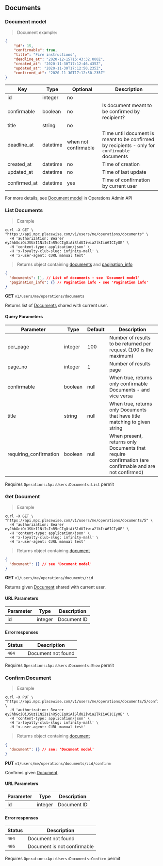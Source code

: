## <a name="operations-documents"></a> Documents

### <a name="operations-document-model"></a> Document model

> Document example:

```json
{
    "id": 15,
    "confirmable": true,
    "title": "Fire instructions",
    "deadline_at": "2020-12-15T15:43:32.000Z",
    "created_at": "2020-11-30T17:12:46.435Z",
    "updated_at": "2020-11-30T17:12:50.235Z",
    "confirmed_at": "2020-11-30T17:12:50.235Z"
}
```

Key | Type | Optional | Description
--------- | --------- | --------- | ---------
id | integer | no |
confirmable | boolean | no | Is document meant to be confirmed by recipient?
title | string | no |
deadline_at | datetime | when not confirmable | Time until document is meant to be confirmed by recipients - only for `confirmable` documents
created_at | datetime | no | Time of creation
updated_at | datetime | no | Time of last update
confirmed_at | datetime | yes| Time of confirmation by current user

For more details, see [Document model](#operations-admin-document-model) in Operations Admin API

### <a name="operations-list-documents"></a> List Documents

> Example

```shell
curl -X GET \
"https://api.mpc.placewise.com/v1/users/me/operations/documents" \
  -H 'authorization: Bearer eyJhbGciOiJSUzI1NiIsInR5cCIgOiAiSldUIiwia2lkIiA6ICIyOE' \
  -H 'content-type: application/json' \
  -H 'x-loyalty-club-slug: infinity-mall' \
  -H 'x-user-agent: CURL manual test'
```

> Returns object containing [documents](#operations-document-model) and [pagination_info](#pagination-model)

```json
{
  "documents": [], // List of documents - see 'Document model'
  "pagination_info": {} // Pagination info - see 'Pagination info'
}
````

**GET** `v1/users/me/operations/documents`

Returns list of [Documents](#operations-document-model) shared with current user.

#### Query Parameters

Parameter              | Type        | Default   | Description
--------------         | ----------- | --------- | -----------
per_page               | integer     | 100       | Number of results to be returned per request (100 is the maximum)
page_no                | integer     | 1         | Number of results page
confirmable            | boolean     | null      | When true, returns only confirmable Documents - and vice versa
title                  | string      | null      | When true, returns only Documents that have title matching to given string
requiring_confirmation | boolean     | null      | When present, returns only Documents that require confirmation (are confirmable and are not confirmed)

<aside class="notice">
Requires <code>Operations:Api:Users:Documents:List</code> permit
</aside>

### <a name="operations-show-document"></a> Get Document

> Example

```shell
curl -X GET \
"https://api.mpc.placewise.com/v1/users/me/operations/documents/5" \
  -H 'authorization: Bearer eyJhbGciOiJSUzI1NiIsInR5cCIgOiAiSldUIiwia2lkIiA6ICIyOE' \
  -H 'content-type: application/json' \
  -H 'x-loyalty-club-slug: infinity-mall' \
  -H 'x-user-agent: CURL manual test'
```

> Returns object containing [document](#operations-document-model)

```json
{
  "document": {} // see 'Document model'
}
````

**GET** `v1/users/me/operations/documents/:id`

Returns given [Document](#operations-document-model) shared with current user.

#### URL Parameters

Parameter  | Type    | Description
---------- | --------| ------
id         | integer | Document ID

#### Error responses

Status    | Description
--------- | -----------
`404`     | Document not found

<aside class="notice">
Requires <code>Operations:Api:Users:Documents:Show</code> permit
</aside>

### <a name="operations-show-document"></a> Confirm Document

> Example

```shell
curl -X PUT \
"https://api.mpc.placewise.com/v1/users/me/operations/documents/5/confirm" \
  -H 'authorization: Bearer eyJhbGciOiJSUzI1NiIsInR5cCIgOiAiSldUIiwia2lkIiA6ICIyOE' \
  -H 'content-type: application/json' \
  -H 'x-loyalty-club-slug: infinity-mall' \
  -H 'x-user-agent: CURL manual test'
```

> Returns object containing [document](#operations-document-model)

```json
{
  "document": {} // see: 'Document model'
}
````

**PUT** `v1/users/me/operations/documents/:id/confirm`

Confirms given [Document](#operations-document-model).

#### URL Parameters

Parameter  | Type    | Description
---------- | --------| ------
id         | integer | Document ID

#### Error responses

Status    | Description
--------- | -----------
`404`     | Document not found
`405`     | Document is not confirmable

<aside class="notice">
Requires <code>Operations:Api:Users:Documents:Confirm</code> permit
</aside>
